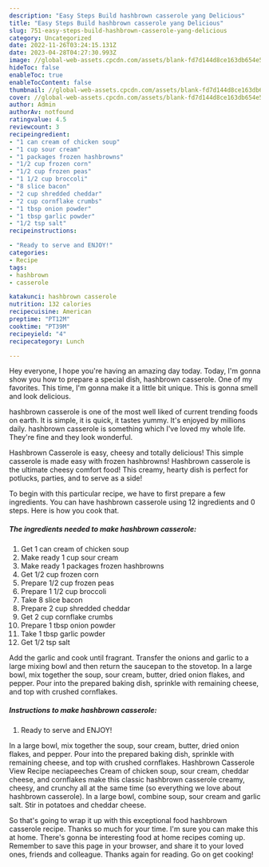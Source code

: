 ```yaml
---
description: "Easy Steps Build hashbrown casserole yang Delicious"
title: "Easy Steps Build hashbrown casserole yang Delicious"
slug: 751-easy-steps-build-hashbrown-casserole-yang-delicious
category: Uncategorized
date: 2022-11-26T03:24:15.131Z
date: 2023-04-28T04:27:30.993Z
image: //global-web-assets.cpcdn.com/assets/blank-fd7d144d8ce163db654e5a02c40b08a2775adb7897d16e4062681dc7e1b2800f.png
hideToc: false
enableToc: true
enableTocContent: false
thumbnail: //global-web-assets.cpcdn.com/assets/blank-fd7d144d8ce163db654e5a02c40b08a2775adb7897d16e4062681dc7e1b2800f.png
cover: //global-web-assets.cpcdn.com/assets/blank-fd7d144d8ce163db654e5a02c40b08a2775adb7897d16e4062681dc7e1b2800f.png
author: Admin
authorAv: notfound
ratingvalue: 4.5
reviewcount: 3
recipeingredient:
- "1 can cream of chicken soup"
- "1 cup sour cream"
- "1 packages frozen hashbrowns"
- "1/2 cup frozen corn"
- "1/2 cup frozen peas"
- "1 1/2 cup broccoli"
- "8 slice bacon"
- "2 cup shredded cheddar"
- "2 cup cornflake crumbs"
- "1 tbsp onion powder"
- "1 tbsp garlic powder"
- "1/2 tsp salt"
recipeinstructions:

- "Ready to serve and ENJOY!"
categories:
- Recipe
tags:
- hashbrown
- casserole

katakunci: hashbrown casserole 
nutrition: 132 calories
recipecuisine: American
preptime: "PT12M"
cooktime: "PT39M"
recipeyield: "4"
recipecategory: Lunch

---
```



Hey everyone, I hope you're having an amazing day today. Today, I'm gonna show you how to prepare a special dish, hashbrown casserole. One of my favorites. This time, I'm gonna make it a little bit unique. This is gonna smell and look delicious.

hashbrown casserole is one of the most well liked of current trending foods on earth. It is simple, it is quick, it tastes yummy. It's enjoyed by millions daily. hashbrown casserole is something which I've loved my whole life. They're fine and they look wonderful.

Hashbrown Casserole is easy, cheesy and totally delicious! This simple casserole is made easy with frozen hashbrowns! Hashbrown casserole is the ultimate cheesy comfort food! This creamy, hearty dish is perfect for potlucks, parties, and to serve as a side!


To begin with this particular recipe, we have to first prepare a few ingredients. You can have hashbrown casserole using 12 ingredients and 0 steps. Here is how you cook that.

<!--inarticleads1-->

##### The ingredients needed to make hashbrown casserole:

1. Get 1 can cream of chicken soup
1. Make ready 1 cup sour cream
1. Make ready 1 packages frozen hashbrowns
1. Get 1/2 cup frozen corn
1. Prepare 1/2 cup frozen peas
1. Prepare 1 1/2 cup broccoli
1. Take 8 slice bacon
1. Prepare 2 cup shredded cheddar
1. Get 2 cup cornflake crumbs
1. Prepare 1 tbsp onion powder
1. Take 1 tbsp garlic powder
1. Get 1/2 tsp salt


Add the garlic and cook until fragrant. Transfer the onions and garlic to a large mixing bowl and then return the saucepan to the stovetop. In a large bowl, mix together the soup, sour cream, butter, dried onion flakes, and pepper. Pour into the prepared baking dish, sprinkle with remaining cheese, and top with crushed cornflakes. 

<!--inarticleads2-->

##### Instructions to make hashbrown casserole:


1. Ready to serve and ENJOY!

In a large bowl, mix together the soup, sour cream, butter, dried onion flakes, and pepper. Pour into the prepared baking dish, sprinkle with remaining cheese, and top with crushed cornflakes. Hashbrown Casserole View Recipe neciapeeches Cream of chicken soup, sour cream, cheddar cheese, and cornflakes make this classic hashbrown casserole creamy, cheesy, and crunchy all at the same time (so everything we love about hashbrown casserole). In a large bowl, combine soup, sour cream and garlic salt. Stir in potatoes and cheddar cheese. 

So that's going to wrap it up with this exceptional food hashbrown casserole recipe. Thanks so much for your time. I'm sure you can make this at home. There's gonna be interesting food at home recipes coming up. Remember to save this page in your browser, and share it to your loved ones, friends and colleague. Thanks again for reading. Go on get cooking!
